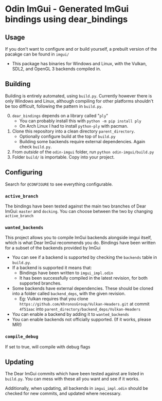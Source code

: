 # Odin ImGui - Generated ImGui bindings using dear_bindings

## Usage
If you don't want to configure and or build yourself, a prebuilt version of the pacakge can be found in `imgui/`
 - This package has binaries for Windows and Linux, with the Vulkan, SDL2, and OpenGL 3 backends compiled in.

## Building

Building is entirely automated, using `build.py`. Currently however there is only Windows and Linux, although compiling for other platforms shouldn't be too difficult, following the pattern in `build.py`.

 0. `dear_bindings` depends on a library called "`ply`"
	- You can probably install this with `python -m pip install ply`
	- On Arch Linux I had to install `python-ply` with pacman.
 1. Clone this repository into a clean directory `parent_directory`.
	- Optionally configure build at the top of `build.py`
	- Building some backends require external dependencies. Again check `build.py`.
 2. From *outside* of the `odin-imgui` folder, run `python odin-imgui/build.py`
 3. Folder `build/` is importable. Copy into your project.

## Configuring

Search for `@CONFIGURE` to see everything configurable.

### `active_branch`
The bindings have been tested against the main two branches of Dear ImGui: `master` and `docking`.
You can choose between the two by changing `active_branch`

### `wanted_backends`
This project allows you to compile ImGui backends alongside imgui itself, which is what Dear ImGui recommends you do.
Bindings have been written for a subset of the backends provided by ImGui
 - You can see if a backend is supported by checking the `backends` table in `build.py`.
 - If a backend is supported it means that:
	- Bindings have been written to `imgui_impl.odin`
	- It has been successfully compiled in the latest revision, for both supported branches.
 - Some backends have external dependencies. These should be cloned into a folder called `backend_deps`, with the given revision.
	- Eg: Vulkan requires that you clone `https://github.com/KhronosGroup/Vulkan-Headers.git` at commit `4f51aac` into `parent_directory/backend_deps/Vulkan-Headers`
 - You can enable a backend by adding it to `wanted_backends`
 - You can enable backends not officially supported. (If it works, please MR!)

### `compile_debug`
If set to true, will compile with debug flags

## Updating

The Dear ImGui commits which have been tested against are listed in `build.py`.
You can mess with these all you want and see if it works.

Additionally, when updating, all backends in `imgui_impl.odin` should be checked for new commits, and updated where necessary.
